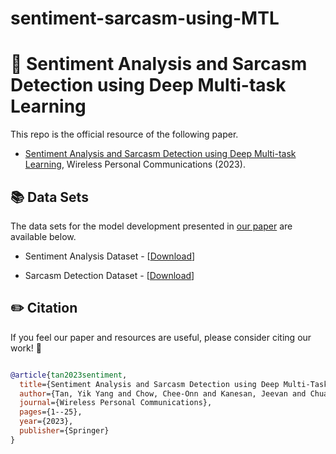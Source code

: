 # sentiment-sarcasm-using-MTL

# 🎯 Sentiment Analysis and Sarcasm Detection using Deep Multi-task Learning
This repo is the official resource of the following paper.
- [Sentiment Analysis and Sarcasm Detection using Deep Multi-task Learning](https://link.springer.com/article/10.1007/s11277-023-10235-4), Wireless Personal Communications (2023).


## 📚 Data Sets

The data sets for the model development presented in [our paper](https://link.springer.com/article/10.1007/s11277-023-10235-4) are available below.

- Sentiment Analysis Dataset - [[Download](https://www.kaggle.com/datasets/cosmos98/twitter-and-reddit-sentimental-analysis-dataset)]

- Sarcasm Detection Dataset - [[Download](https://www.kaggle.com/datasets/rmisra/news-headlines-dataset-for-sarcasm-detection)]

## ✏️ Citation
If you feel our paper and resources are useful, please consider citing our work! 🙏
```bibtex

@article{tan2023sentiment,
  title={Sentiment Analysis and Sarcasm Detection using Deep Multi-Task Learning},
  author={Tan, Yik Yang and Chow, Chee-Onn and Kanesan, Jeevan and Chuah, Joon Huang and Lim, YongLiang},
  journal={Wireless Personal Communications},
  pages={1--25},
  year={2023},
  publisher={Springer}
}
```
